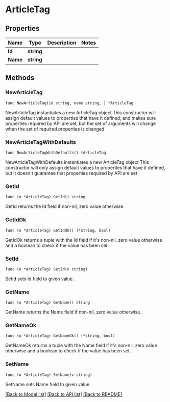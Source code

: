 # ArticleTag

## Properties

Name | Type | Description | Notes
------------ | ------------- | ------------- | -------------
**Id** | **string** |  | 
**Name** | **string** |  | 

## Methods

### NewArticleTag

`func NewArticleTag(id string, name string, ) *ArticleTag`

NewArticleTag instantiates a new ArticleTag object
This constructor will assign default values to properties that have it defined,
and makes sure properties required by API are set, but the set of arguments
will change when the set of required properties is changed

### NewArticleTagWithDefaults

`func NewArticleTagWithDefaults() *ArticleTag`

NewArticleTagWithDefaults instantiates a new ArticleTag object
This constructor will only assign default values to properties that have it defined,
but it doesn't guarantee that properties required by API are set

### GetId

`func (o *ArticleTag) GetId() string`

GetId returns the Id field if non-nil, zero value otherwise.

### GetIdOk

`func (o *ArticleTag) GetIdOk() (*string, bool)`

GetIdOk returns a tuple with the Id field if it's non-nil, zero value otherwise
and a boolean to check if the value has been set.

### SetId

`func (o *ArticleTag) SetId(v string)`

SetId sets Id field to given value.


### GetName

`func (o *ArticleTag) GetName() string`

GetName returns the Name field if non-nil, zero value otherwise.

### GetNameOk

`func (o *ArticleTag) GetNameOk() (*string, bool)`

GetNameOk returns a tuple with the Name field if it's non-nil, zero value otherwise
and a boolean to check if the value has been set.

### SetName

`func (o *ArticleTag) SetName(v string)`

SetName sets Name field to given value.



[[Back to Model list]](../README.md#documentation-for-models) [[Back to API list]](../README.md#documentation-for-api-endpoints) [[Back to README]](../README.md)


